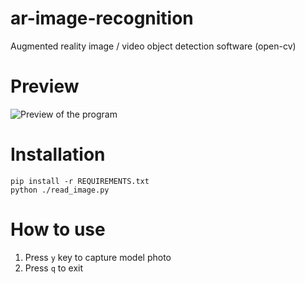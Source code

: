 # ar-image-recognition
Augmented reality image / video object detection software (open-cv)

# Preview

![Preview of the program](https://github.com/Martincic/ar-image-recognition/blob/master/img/preview.png?raw=true)

# Installation
```
pip install -r REQUIREMENTS.txt
python ./read_image.py
```

# How to use
1. Press `y` key to capture model photo
2. Press `q` to exit
